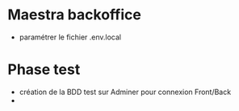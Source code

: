 # Maestra backoffice

- paramétrer le fichier .env.local
  

# Phase test
- création de la BDD test sur Adminer pour connexion Front/Back
- 